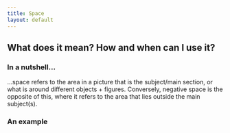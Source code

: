 ```yaml
---
title: Space
layout: default
---
```


## What does it mean? How and when can I use it?

### In a nutshell...

...space refers to the area in a picture that is the subject/main section, or what is around different objects + figures. Conversely, negative space is the opposite of this, where it refers to the area that lies outside the main subject(s).

### An example